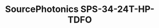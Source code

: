 ---
title: SourcePhotonics SPS-34-24T-HP-TDFO
has_children: false
redirect_to: ont-fs-com-gpon-onu-stick-with-mac
layout: default
---